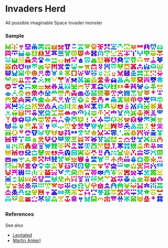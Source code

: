 # Invaders Herd
All possible imaginable Space Invader monster

### Sample
![Herd](https://raw.githubusercontent.com/mad4j/invaders-herd/master/InvandersHerd/invaders-herd.png)

### References
See also
* [Levitated](http://levitated.net/daily/levInvaderFractal.html)
* [Martin Ankerl](http://martin.ankerl.com/2009/12/09/how-to-create-random-colors-programmatically/)
